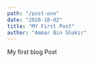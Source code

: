 ```yaml
---
path: "/post-one"
date: "2020-10-02"
title: "MY First Post"
author: "Ammar Bin Shakir"
---
```


My first blog Post

